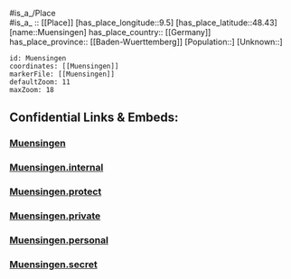 ﻿---
location: [48.43,9.5] 
mapzoom: [7,12] 
mapmarker: city 
type: City
tags:
- geo/City


SpocWebEntityId: 32677
isDeleted: false
confidential: public

---
#is_a_/Place  
#is_a_ :: [[Place]] 
[has_place_longitude::9.5] 
[has_place_latitude::48.43] 
[name::Muensingen] 
has_place_country:: [[Germany]]  
has_place_province:: [[Baden-Wuerttemberg]] 
[Population::] 
[Unknown::] 


```leaflet
id: Muensingen
coordinates: [[Muensingen]] 
markerFile: [[Muensingen]] 
defaultZoom: 11 
maxZoom: 18
```


## Confidential Links & Embeds: 

### [Muensingen](/_public/Earth/Continent/Europe/Europe~Central/Germany/Germany~West/Baden-Wuerttemberg/counties~BW/Reutlingen/cities~Reutlingen/Münsingen/City/Muensingen.md) 

### [Muensingen.internal](/_internal/Earth/Continent/Europe/Europe~Central/Germany/Germany~West/Baden-Wuerttemberg/counties~BW/Reutlingen/cities~Reutlingen/Münsingen/City/Muensingen.internal.md) 

### [Muensingen.protect](/_protect/Earth/Continent/Europe/Europe~Central/Germany/Germany~West/Baden-Wuerttemberg/counties~BW/Reutlingen/cities~Reutlingen/Münsingen/City/Muensingen.protect.md) 

### [Muensingen.private](/_private/Earth/Continent/Europe/Europe~Central/Germany/Germany~West/Baden-Wuerttemberg/counties~BW/Reutlingen/cities~Reutlingen/Münsingen/City/Muensingen.private.md) 

### [Muensingen.personal](/_personal/Earth/Continent/Europe/Europe~Central/Germany/Germany~West/Baden-Wuerttemberg/counties~BW/Reutlingen/cities~Reutlingen/Münsingen/City/Muensingen.personal.md) 

### [Muensingen.secret](/_secret/Earth/Continent/Europe/Europe~Central/Germany/Germany~West/Baden-Wuerttemberg/counties~BW/Reutlingen/cities~Reutlingen/Münsingen/City/Muensingen.secret.md) 
